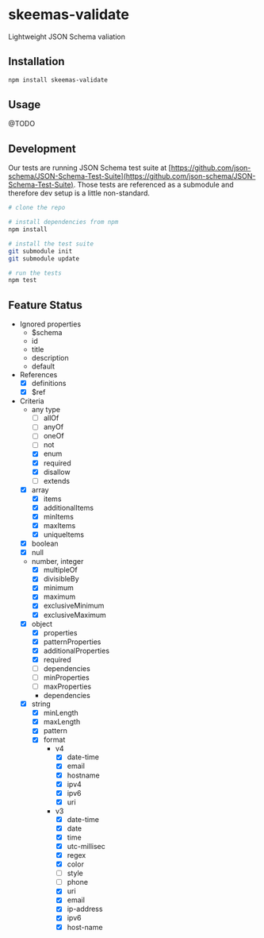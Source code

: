 # skeemas-validate
Lightweight JSON Schema valiation


## Installation
```bash
npm install skeemas-validate
```


## Usage
@TODO


## Development
Our tests are running JSON Schema test suite at [https://github.com/json-schema/JSON-Schema-Test-Suite](https://github.com/json-schema/JSON-Schema-Test-Suite). Those tests are referenced as a submodule and therefore dev setup is a little non-standard.
```bash
# clone the repo

# install dependencies from npm
npm install

# install the test suite
git submodule init
git submodule update

# run the tests
npm test
```



## Feature Status

- Ignored properties
    - $schema
    - id
    - title
    - description
    - default
- References
    - [X] definitions
    - [X] $ref
- Criteria
    - any type
        - [ ] allOf
        - [ ] anyOf
        - [ ] oneOf
        - [ ] not
        - [X] enum
        - [X] required
        - [X] disallow
        - [ ] extends
    - [X] array
        - [X] items
        - [X] additionalItems
        - [X] minItems
        - [X] maxItems
        - [X] uniqueItems
    - [X] boolean
    - [X] null
    - number, integer
        - [X] multipleOf
        - [X] divisibleBy
        - [X] minimum
        - [X] maximum
        - [X] exclusiveMinimum
        - [X] exclusiveMaximum
    - [X] object
        - [X] properties
        - [X] patternProperties
        - [X] additionalProperties
        - [X] required
        - [ ] dependencies
        - [ ] minProperties
        - [ ] maxProperties
        - dependencies
    - [X] string
        - [X] minLength
        - [X] maxLength
        - [X] pattern
        - [X] format
            - v4
                - [X] date-time
                - [X] email
                - [X] hostname
                - [X] ipv4
                - [X] ipv6
                - [X] uri
            - v3
                - [X] date-time
                - [X] date
                - [X] time
                - [X] utc-millisec
                - [X] regex
                - [X] color
                - [ ] style
                - [ ] phone
                - [X] uri
                - [X] email
                - [X] ip-address
                - [X] ipv6
                - [X] host-name
